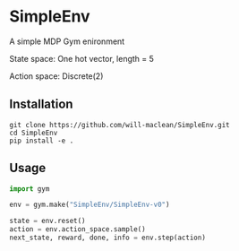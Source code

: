 # SimpleEnv
A simple MDP Gym enironment

State space: One hot vector, length = 5

Action space: Discrete(2)

## Installation
```
git clone https://github.com/will-maclean/SimpleEnv.git
cd SimpleEnv
pip install -e .
```

## Usage

```python
import gym

env = gym.make("SimpleEnv/SimpleEnv-v0")

state = env.reset()
action = env.action_space.sample()
next_state, reward, done, info = env.step(action)
```
